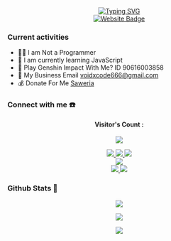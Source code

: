 <div align="center">
    <a href="https://www.youtube.com/@Dyvillexz">
        <img src="https://readme-typing-svg.herokuapp.com?font=ShadowsIntoLightsize=50&duration=5500&color=f70787&background=FF673200&center=true&vCenter=true&lines=Hello,+I+am+Dyvillexz;Welcome+to+my+GitHub+😊" alt="Typing SVG" />
    </a>
</div>

<div align="center">
    <a href="https://Dyvillexz.biz.id">
        <img src="https://img.shields.io/badge/Dyvilllexz%20Api-ff5722?style=for-the-badge&logo=google-chrome&logoColor=white" alt="Website Badge" />
    </a>
</div>

### Current activities 
- 👨‍💻 I am Not a Programmer
- 🌱 I am currently learning JavaScript
- 🎯 Play Genshin Impact With Me? ID 90616003858
- 📧 My Business Email voidxcode666@gmail.com
- 💰 Donate For Me [Saweria](https://saweria) 


### Connect with me ☎️
<h4 align="center">Visitor's Count :</h4>
<p align="center"><img src="https://count.getloli.com/get/@DyvillexzDev-github-readme?theme=rule34" /></p>
<p align="center">
  <a href="https://www.instagram.com/dyvillexz__"><img src="https://img.shields.io/badge/Instagram-E4405F?style=for-the-badge&logo=instagram&logoColor=white"/> 
  <a href="https://wa.me/qr/4S2O5DIWX3GSP1"><img src="https://img.shields.io/badge/WhatsApp-25D366?style=for-the-badge&logo=whatsapp&logoColor=white" />
  <a href="https://t.me/Dyvillexz"><img src="https://img.shields.io/badge/Telegram-%230088cc.svg?&style=for-the-badge&logo=telegram&logoColor=white" /> <br>
  <a href="https://www.youtube.com/@Dyvillexz"><img src="https://img.shields.io/badge/YouTube-Dyvillexz -ff0000?style=for-the-badge&logo=youtube&logoColor=ff0000&link=https://www.youtube.com/@Dyvillexz" /><br>
  <a href="https://github.com/Dyvillexz007"><img src="https://img.shields.io/badge/-GitHub-black?style=flat-square&logo=github" /> 
  <a href="https://youtube.com/channel/UCl77jQD3nSFp__z1oRxm-fA"><img src="https://img.shields.io/youtube/channel/subscribers/UCl77jQD3nSFp__z1oRxm-fA?style=social" /> <br>
  <a name=DyvillexzDev&label=VIEWS&style=flat-square&color=orange" />
</p>

### Github Stats 🚀

<p align="center"><a href="https://github.com/Dyvillexz007"><img src="https://github-readme-stats.vercel.app/api?username=Dyvillexzdev&show_icons=true&theme=chartreuse-dark"></a></p>
<p align="center"><a href="https://github.com/Dyvillexz007"><img src="https://streak-stats.demolab.com/?user=Dyvillexzdev&theme=chartreuse-dark"></a></p>
<p align="center"><a href="https://github.com/Dyvillexz007"><img src="https://github-readme-stats.vercel.app/api/top-langs/?username=DyvillexzDev&theme=chartreuse-dark&layout=compact"></a></p> 

